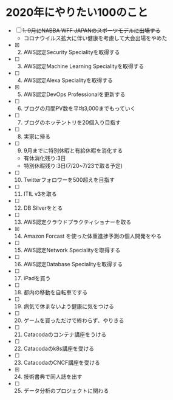# 2020年にやりたい100のこと

* [ ] ~~1. 9月にNABBA WFF JAPANのスポーツモデルに出場する~~
   * コロナウイルス拡大に伴い健康を考慮して大会出場をやめた
* [x] 2. AWS認定Security Specialityを取得する
* [ ] 3. AWS認定Machine Learning Specialityを取得する
* [ ] 4. AWS認定Alexa Specialityを取得する
* [x] 5. AWS認定DevOps Professionalを更新する
* [ ] 6. ブログの月間PV数を平均3,000までもっていく
* [ ] 7. ブログのホッテントリを20個入り目指す
* [ ] 8. 実家に帰る
* [ ] 9. 9月までに特別休暇と有給休暇を消化する
    * 有休消化残り:3日
    * 特別休暇残り:3日(7/20~7/23で取る予定)
* [ ] 10. Twitterフォロワーを500超えを目指す
* [ ] 11. ITIL v3を取る
* [ ] 12. DB Silverをとる
* [ ] 13. AWS認定クラウドプラクティショナーを取る
* [x] 14. Amazon Forcast を使った体重進捗予測の個人開発をやる
* [ ] 15. AWS認定Network Specialityを取得する
* [ ] 16. AWS認定Database Specialityを取得する
* [ ] 17. iPadを買う
* [ ] 18. 都内の移動を自転車でする
* [ ] 19. 病気で休まないよう健康に気をつける
* [ ] 20. ゲームを買っただけで終わらず、やりきる
* [ ] 21. Catacodaのコンテナ講座をうける
* [ ] 22. Catacodaのk8s講座を受ける
* [ ] 23. CatacodaのCNCF講座を受ける
* [x] 24. 技術書典で同人誌を出す
* [ ] 25. データ分析のプロジェクトに関わる